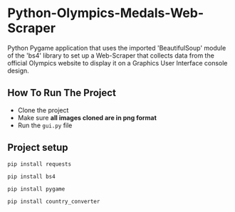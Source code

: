 # Python-Olympics-Medals-Web-Scraper
Python Pygame application that uses the imported 'BeautifulSoup' module of the 'bs4' library to set up a Web-Scraper that collects data from the official Olympics website to display it on a Graphics User Interface console design.
## How To Run The Project
* Clone the project
* Make sure **all images cloned are in png format**
* Run the `gui.py` file 
## Project setup
```
pip install requests 
```
```
pip install bs4 
```
```
pip install pygame 
```
```
pip install country_converter 
```

